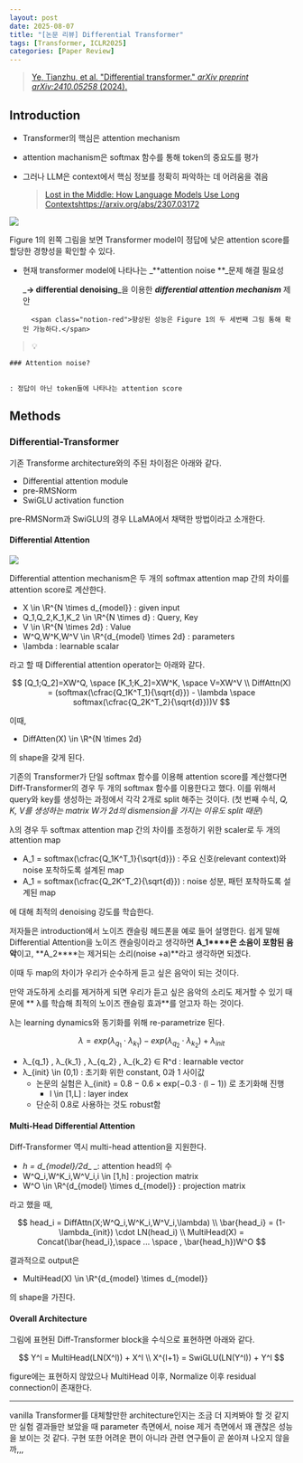 ```yaml
---
layout: post
date: 2025-08-07
title: "[논문 리뷰] Differential Transformer"
tags: [Transformer, ICLR2025]
categories: [Paper Review]
---
```


> [Ye, Tianzhu, et al. "Differential transformer." ](https://arxiv.org/abs/2410.05258)[_arXiv preprint arXiv:2410.05258_](https://arxiv.org/abs/2410.05258)[ (2024).](https://arxiv.org/abs/2410.05258)



## Introduction

- Transformer의 핵심은 attention mechanism
- attention machanism은 softmax 함수를 통해 token의 중요도를 평가
- 그러나 LLM은 context에서 핵심 정보를 정확히 파악하는 데 어려움을 겪음

	> [Lost in the Middle: How Language Models Use Long Contextshttps://arxiv.org/abs/2307.03172](https://arxiv.org/abs/2307.03172)


![](https://prod-files-secure.s3.us-west-2.amazonaws.com/542b861c-36a8-4051-84e5-8804b6728dba/9083ea56-691a-4752-ae26-47f403431ac8/image.png?X-Amz-Algorithm=AWS4-HMAC-SHA256&X-Amz-Content-Sha256=UNSIGNED-PAYLOAD&X-Amz-Credential=ASIAZI2LB4667VTGOBXK%2F20251013%2Fus-west-2%2Fs3%2Faws4_request&X-Amz-Date=20251013T200114Z&X-Amz-Expires=3600&X-Amz-Security-Token=IQoJb3JpZ2luX2VjEKT%2F%2F%2F%2F%2F%2F%2F%2F%2F%2FwEaCXVzLXdlc3QtMiJHMEUCIGzGF7u9%2F6kVVH5A2ltyQSZZeOXT%2FQMpADRuWyGLgL0QAiEAhGhqB1JhtgCTgVZozffYt04tDu3utt3YwKeHpOzHDWkq%2FwMITRAAGgw2Mzc0MjMxODM4MDUiDNO5jAi0M3Ex7EdRjircA4EobGL1Zaz7U5L%2Bg%2B5QQryYuftfCcnZ9bGrgNB8%2FhJKvdk3367eWqOt%2FFFU%2FS9dAPmWllUHJ5batAD3GLk1GWupP%2BwT5Pe6YKqOo8UFjq%2B%2FfvmxTYrGiPy58%2FeA0s4csZXp4VluDcg35FJcgERMB%2FGwLzoE%2BlXQ8Gcom1lbRKgElLX%2FjG1PFIgHgkgQ6FgX7xbP639LV4yy8Z3lioyL8AILP9rgi4Sew4Y21p1rStkVP7Nf0fChHaRum6o0LwPknMDDuO7ZP1JmTfEZffLD1MHcwWjlpt8hVJ8TmUEoE7CuDMSTjXtJtd3%2BA8V80FznwrdcgPJaJqzwCKahf5%2BIeFggHgNWFUmm%2Ba3OA8c8dpr0DSsRoQsdD6bDSEQiX1oQhGjxcycEQDDGdHxdIaymJBqFoqmxS1yhd538jO8PsKi0WGdJ2gU%2BW3EEPrvahc8p%2FQle04q%2FxJammTyCvHf5XyL12vALk%2BJCquEn2OjpZSGX4PAcG3kls5B8T91yMfPcLEGJ0FFuoXHsfXAKgts%2FHZTHBXLTVnZV%2FKNdZZaT4n%2FWZvuj%2FDLAAh585mbNUVACU0N4oEimgo0jftHFTYvGbXhR6sY7TSmxfyXFuTlG%2F8VmsAalqjhJR%2BjdudiPMO2ztccGOqUBbZdzknPpX1CWAlOyxzQCdvtuJxsvlrrAR2aGEb9CktV%2BToRP22PZsQXCurDMzCH3vFoW4lNNft6wm18u67cdVqbDOldKH61gFgpm%2FBInzTZh14K5YG%2B4bKBulmaGrYdZs2pbmqLKsvqAXVmUUFY8sZkefx7vXOZj5Dd368vdI8qDohcCwzLqP24F1C0K3Vgu7SnIzLgfJ5vnGm08Hr1Ku0XNDRqk&X-Amz-Signature=b0550b2d989ba9e01e577ab76210ce666128fce9092e72ab6a37a705e7903592&X-Amz-SignedHeaders=host&x-amz-checksum-mode=ENABLED&x-id=GetObject)


Figure 1의 왼쪽 그림을 보면 Transformer model이 정답에 낮은 attention score를 할당한 경향성을 확인할 수 있다.

- 현재 transformer model에 나타나는 _**attention noise **_문제 해결 필요성

	_**→ differential denoising**_을 이용한 _**differential attention mechanism**_ 제안


		<span class="notion-red">향상된 성능은 Figure 1의 두 세번째 그림 통해 확인 가능하다.</span>


> 💡 


	### Attention noise?


	: 정답이 아닌 token들에 나타나는 attention score



## Methods



### Differential-Transformer


기존 Transforme architecture와의 주된 차이점은 아래와 같다.

- Differential attention module
- pre-RMSNorm
- SwiGLU activation function

pre-RMSNorm과 SwiGLU의 경우 LLaMA에서 채택한 방법이라고 소개한다.



#### Differential Attention


![](https://prod-files-secure.s3.us-west-2.amazonaws.com/542b861c-36a8-4051-84e5-8804b6728dba/116d70b2-1963-4810-9167-f4c7d8a06e8f/image.png?X-Amz-Algorithm=AWS4-HMAC-SHA256&X-Amz-Content-Sha256=UNSIGNED-PAYLOAD&X-Amz-Credential=ASIAZI2LB4667VTGOBXK%2F20251013%2Fus-west-2%2Fs3%2Faws4_request&X-Amz-Date=20251013T200114Z&X-Amz-Expires=3600&X-Amz-Security-Token=IQoJb3JpZ2luX2VjEKT%2F%2F%2F%2F%2F%2F%2F%2F%2F%2FwEaCXVzLXdlc3QtMiJHMEUCIGzGF7u9%2F6kVVH5A2ltyQSZZeOXT%2FQMpADRuWyGLgL0QAiEAhGhqB1JhtgCTgVZozffYt04tDu3utt3YwKeHpOzHDWkq%2FwMITRAAGgw2Mzc0MjMxODM4MDUiDNO5jAi0M3Ex7EdRjircA4EobGL1Zaz7U5L%2Bg%2B5QQryYuftfCcnZ9bGrgNB8%2FhJKvdk3367eWqOt%2FFFU%2FS9dAPmWllUHJ5batAD3GLk1GWupP%2BwT5Pe6YKqOo8UFjq%2B%2FfvmxTYrGiPy58%2FeA0s4csZXp4VluDcg35FJcgERMB%2FGwLzoE%2BlXQ8Gcom1lbRKgElLX%2FjG1PFIgHgkgQ6FgX7xbP639LV4yy8Z3lioyL8AILP9rgi4Sew4Y21p1rStkVP7Nf0fChHaRum6o0LwPknMDDuO7ZP1JmTfEZffLD1MHcwWjlpt8hVJ8TmUEoE7CuDMSTjXtJtd3%2BA8V80FznwrdcgPJaJqzwCKahf5%2BIeFggHgNWFUmm%2Ba3OA8c8dpr0DSsRoQsdD6bDSEQiX1oQhGjxcycEQDDGdHxdIaymJBqFoqmxS1yhd538jO8PsKi0WGdJ2gU%2BW3EEPrvahc8p%2FQle04q%2FxJammTyCvHf5XyL12vALk%2BJCquEn2OjpZSGX4PAcG3kls5B8T91yMfPcLEGJ0FFuoXHsfXAKgts%2FHZTHBXLTVnZV%2FKNdZZaT4n%2FWZvuj%2FDLAAh585mbNUVACU0N4oEimgo0jftHFTYvGbXhR6sY7TSmxfyXFuTlG%2F8VmsAalqjhJR%2BjdudiPMO2ztccGOqUBbZdzknPpX1CWAlOyxzQCdvtuJxsvlrrAR2aGEb9CktV%2BToRP22PZsQXCurDMzCH3vFoW4lNNft6wm18u67cdVqbDOldKH61gFgpm%2FBInzTZh14K5YG%2B4bKBulmaGrYdZs2pbmqLKsvqAXVmUUFY8sZkefx7vXOZj5Dd368vdI8qDohcCwzLqP24F1C0K3Vgu7SnIzLgfJ5vnGm08Hr1Ku0XNDRqk&X-Amz-Signature=e48fe451cccb5679a972e4a695916ac2b934fd7cd3788f32ba31c960a56c79a3&X-Amz-SignedHeaders=host&x-amz-checksum-mode=ENABLED&x-id=GetObject)


Differential attention mechanism은 두 개의 softmax attention map 간의 차이를 attention score로 계산한다.

- X \in \R^{N \times d\_{model}} : given input
- Q\_1,Q\_2,K\_1,K\_2 \in \R^{N \times d} : Query, Key
- V \in \R^{N \times 2d} : Value
- W^Q,W^K,W^V \in \R^{d\_{model} \times 2d} : parameters
- \lambda : learnable scalar

라고 할 때 Differential attention operator는 아래와 같다.


$$
[Q_1;Q_2]=XW^Q, \space [K_1;K_2]=XW^K, \space V=XW^V \\
DiffAttn(X) = (softmax(\cfrac{Q_1K^T_1}{\sqrt{d}}) - \lambda \space softmax(\cfrac{Q_2K^T_2}{\sqrt{d}}))V
$$


이때,

- DiffAtten(X) \in \R^{N \times 2d}

의 shape을 갖게 된다.


기존의 Transformer가 단일 softmax 함수를 이용해 attention score를 계산했다면 Diff-Transformer의 경우 두 개의 softmax 함수를 이용한다고 했다. 이를 위해서 query와 key를 생성하는 과정에서 각각 2개로 split 해주는 것이다. <span class="notion-red">(첫 번째 수식, </span><span class="notion-red">_Q, K, V를 생성하는 matrix W가 2d의 dismension을 가지는 이유도 split 때문_</span><span class="notion-red">)</span>


 λ의 경우 두 softmax attention map 간의 차이를 조정하기 위한 scaler로 두 개의 attention map

- A\_1 = softmax(\cfrac{Q\_1K^T\_1}{\sqrt{d}}) : 주요 신호(relevant context)와 noise 포착하도록 설계된 map
- A\_1 = softmax(\cfrac{Q\_2K^T\_2}{\sqrt{d}}) : noise 성분, 패턴 포착하도록 설계된 map 

에 대해 최적의 denoising 강도를 학습한다.


저자들은 introduction에서 노이즈 캔슬링 헤드폰을 예로 들어 설명한다. 쉽게 말해 Differential Attention을 노이즈 캔슬링이라고 생각하면 **A\_1****은 소음이 포함된 음악**이고, **A\_2****는 제거되는 소리(noise +a)**라고 생각하면 되겠다. 


이때 두 map의 차이가 우리가 순수하게 듣고 싶은 음악이 되는 것이다. 


만약 과도하게 소리를 제거하게 되면 우리가 듣고 싶은 음악의 소리도 제거할 수 있기 때문에 ** λ를 학습해 최적의 노이즈 캔슬링 효과**를 얻고자 하는 것이다.


λ는 learning dynamics와 동기화를 위해 re-parametrize 된다.


$$
\lambda = exp(\lambda_{q_1} \cdot \lambda_{k_1}) - exp(\lambda_{q_2} \cdot \lambda_{k_2}) + \lambda_{init}
$$

- λ\_{q\_1} , λ\_{k\_1} , λ\_{q\_2} , λ\_{k\_2} ∈ R^d : learnable vector
- λ\_{init} \in (0,1) : 초기화 위한 constant, 0과 1 사이값
	- 논문의 실험은 λ\_{init} = 0.8 − 0.6 × exp(−0.3 · (l − 1)) 로 초기화해 진행
		- l \in [1,L] : layer index
	- 단순히 0.8로 사용하는 것도 robust함


#### **Multi-Head Differential Attention**


Diff-Transformer 역시 multi-head attention을 지원한다.

- _h = d\_{model}/2d__ _: attention head의 수
- W^Q\_i,W^K\_i,W^V\_i,i \in [1,h] : projection matrix
- W^O \in \R^{d\_{model} \times d\_{model}} : projection matrix

라고 했을 때,


$$
head_i = DiffAttn(X;W^Q_i,W^K_i,W^V_i,\lambda) \\
\bar{head_i} = (1-\lambda_{init}) \cdot LN(head_i) \\
MultiHead(X) = Concat(\bar{head_i},\space ... \space , \bar{head_h})W^O
$$


결과적으로 output은

- MultiHead(X) \in \R^{d\_{model} \times d\_{model}}

의 shape을 가진다.



#### Overall Architecture


그림에 표현된 Diff-Transformer block을 수식으로 표현하면 아래와 같다.


$$
Y^l = MultiHead(LN(X^l)) + X^l \\
X^{l+1} = SwiGLU(LN(Y^l)) + Y^l
$$


figure에는 표현하지 않았으나 MultiHead 이후, Normalize 이후 residual connection이 존재한다.


---


vanilla Transformer를 대체할만한 architecture인지는 조금 더 지켜봐야 할 것 같지만 실험 결과들만 보았을 때 parameter 측면에서, noise 제거 측면에서 꽤 괜찮은 성능을 보이는 것 같다. 구현 또한 어려운 편이 아니라 관련 연구들이 곧 쏟아져 나오지 않을까,,,

